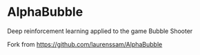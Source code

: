 # AlphaBubble
Deep reinforcement learning applied to the game Bubble Shooter

Fork from https://github.com/laurenssam/AlphaBubble

